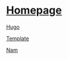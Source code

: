 # [Homepage](https://emalg.github.io)

[Hugo](https://emalg.github.io/website/wyrmp-hugo)

[Template](https://emalg.github.io/website/wyrmp-conference-template)

[Nam](https://emalg.github.io/website/wyrmp-nam)